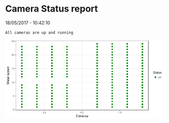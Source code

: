 Camera Status report
================
18/05/2017 - 10:42:10

    All cameras are up and running

![](camreport_files/figure-markdown_github/unnamed-chunk-2-1.png)
